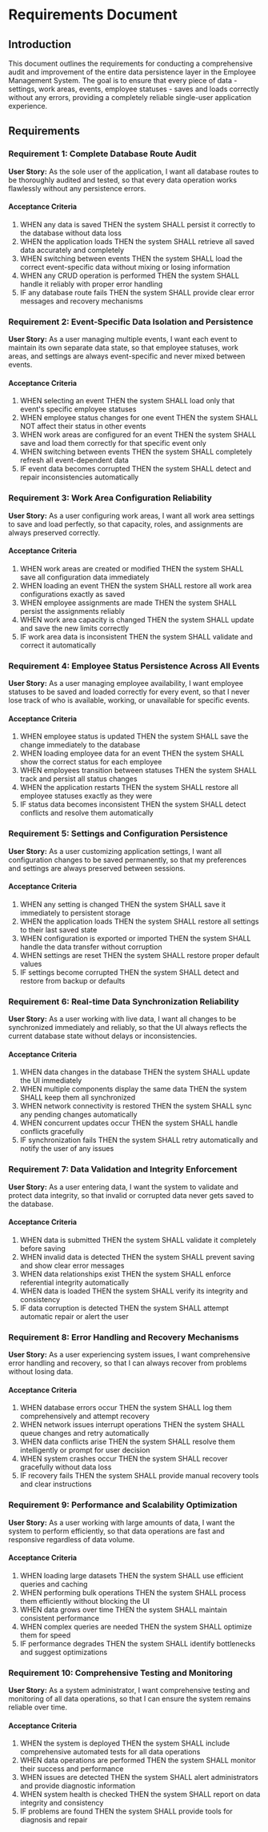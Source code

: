 # Requirements Document

## Introduction

This document outlines the requirements for conducting a comprehensive audit and improvement of the entire data persistence layer in the Employee Management System. The goal is to ensure that every piece of data - settings, work areas, events, employee statuses - saves and loads correctly without any errors, providing a completely reliable single-user application experience.

## Requirements

### Requirement 1: Complete Database Route Audit

**User Story:** As the sole user of the application, I want all database routes to be thoroughly audited and tested, so that every data operation works flawlessly without any persistence errors.

#### Acceptance Criteria

1. WHEN any data is saved THEN the system SHALL persist it correctly to the database without data loss
2. WHEN the application loads THEN the system SHALL retrieve all saved data accurately and completely
3. WHEN switching between events THEN the system SHALL load the correct event-specific data without mixing or losing information
4. WHEN any CRUD operation is performed THEN the system SHALL handle it reliably with proper error handling
5. IF any database route fails THEN the system SHALL provide clear error messages and recovery mechanisms

### Requirement 2: Event-Specific Data Isolation and Persistence

**User Story:** As a user managing multiple events, I want each event to maintain its own separate data state, so that employee statuses, work areas, and settings are always event-specific and never mixed between events.

#### Acceptance Criteria

1. WHEN selecting an event THEN the system SHALL load only that event's specific employee statuses
2. WHEN employee status changes for one event THEN the system SHALL NOT affect their status in other events
3. WHEN work areas are configured for an event THEN the system SHALL save and load them correctly for that specific event only
4. WHEN switching between events THEN the system SHALL completely refresh all event-dependent data
5. IF event data becomes corrupted THEN the system SHALL detect and repair inconsistencies automatically

### Requirement 3: Work Area Configuration Reliability

**User Story:** As a user configuring work areas, I want all work area settings to save and load perfectly, so that capacity, roles, and assignments are always preserved correctly.

#### Acceptance Criteria

1. WHEN work areas are created or modified THEN the system SHALL save all configuration data immediately
2. WHEN loading an event THEN the system SHALL restore all work area configurations exactly as saved
3. WHEN employee assignments are made THEN the system SHALL persist the assignments reliably
4. WHEN work area capacity is changed THEN the system SHALL update and save the new limits correctly
5. IF work area data is inconsistent THEN the system SHALL validate and correct it automatically

### Requirement 4: Employee Status Persistence Across All Events

**User Story:** As a user managing employee availability, I want employee statuses to be saved and loaded correctly for every event, so that I never lose track of who is available, working, or unavailable for specific events.

#### Acceptance Criteria

1. WHEN employee status is updated THEN the system SHALL save the change immediately to the database
2. WHEN loading employee data for an event THEN the system SHALL show the correct status for each employee
3. WHEN employees transition between statuses THEN the system SHALL track and persist all status changes
4. WHEN the application restarts THEN the system SHALL restore all employee statuses exactly as they were
5. IF status data becomes inconsistent THEN the system SHALL detect conflicts and resolve them automatically

### Requirement 5: Settings and Configuration Persistence

**User Story:** As a user customizing application settings, I want all configuration changes to be saved permanently, so that my preferences and settings are always preserved between sessions.

#### Acceptance Criteria

1. WHEN any setting is changed THEN the system SHALL save it immediately to persistent storage
2. WHEN the application loads THEN the system SHALL restore all settings to their last saved state
3. WHEN configuration is exported or imported THEN the system SHALL handle the data transfer without corruption
4. WHEN settings are reset THEN the system SHALL restore proper default values
5. IF settings become corrupted THEN the system SHALL detect and restore from backup or defaults

### Requirement 6: Real-time Data Synchronization Reliability

**User Story:** As a user working with live data, I want all changes to be synchronized immediately and reliably, so that the UI always reflects the current database state without delays or inconsistencies.

#### Acceptance Criteria

1. WHEN data changes in the database THEN the system SHALL update the UI immediately
2. WHEN multiple components display the same data THEN the system SHALL keep them all synchronized
3. WHEN network connectivity is restored THEN the system SHALL sync any pending changes automatically
4. WHEN concurrent updates occur THEN the system SHALL handle conflicts gracefully
5. IF synchronization fails THEN the system SHALL retry automatically and notify the user of any issues

### Requirement 7: Data Validation and Integrity Enforcement

**User Story:** As a user entering data, I want the system to validate and protect data integrity, so that invalid or corrupted data never gets saved to the database.

#### Acceptance Criteria

1. WHEN data is submitted THEN the system SHALL validate it completely before saving
2. WHEN invalid data is detected THEN the system SHALL prevent saving and show clear error messages
3. WHEN data relationships exist THEN the system SHALL enforce referential integrity automatically
4. WHEN data is loaded THEN the system SHALL verify its integrity and consistency
5. IF data corruption is detected THEN the system SHALL attempt automatic repair or alert the user

### Requirement 8: Error Handling and Recovery Mechanisms

**User Story:** As a user experiencing system issues, I want comprehensive error handling and recovery, so that I can always recover from problems without losing data.

#### Acceptance Criteria

1. WHEN database errors occur THEN the system SHALL log them comprehensively and attempt recovery
2. WHEN network issues interrupt operations THEN the system SHALL queue changes and retry automatically
3. WHEN data conflicts arise THEN the system SHALL resolve them intelligently or prompt for user decision
4. WHEN system crashes occur THEN the system SHALL recover gracefully without data loss
5. IF recovery fails THEN the system SHALL provide manual recovery tools and clear instructions

### Requirement 9: Performance and Scalability Optimization

**User Story:** As a user working with large amounts of data, I want the system to perform efficiently, so that data operations are fast and responsive regardless of data volume.

#### Acceptance Criteria

1. WHEN loading large datasets THEN the system SHALL use efficient queries and caching
2. WHEN performing bulk operations THEN the system SHALL process them efficiently without blocking the UI
3. WHEN data grows over time THEN the system SHALL maintain consistent performance
4. WHEN complex queries are needed THEN the system SHALL optimize them for speed
5. IF performance degrades THEN the system SHALL identify bottlenecks and suggest optimizations

### Requirement 10: Comprehensive Testing and Monitoring

**User Story:** As a system administrator, I want comprehensive testing and monitoring of all data operations, so that I can ensure the system remains reliable over time.

#### Acceptance Criteria

1. WHEN the system is deployed THEN the system SHALL include comprehensive automated tests for all data operations
2. WHEN data operations are performed THEN the system SHALL monitor their success and performance
3. WHEN issues are detected THEN the system SHALL alert administrators and provide diagnostic information
4. WHEN system health is checked THEN the system SHALL report on data integrity and consistency
5. IF problems are found THEN the system SHALL provide tools for diagnosis and repair